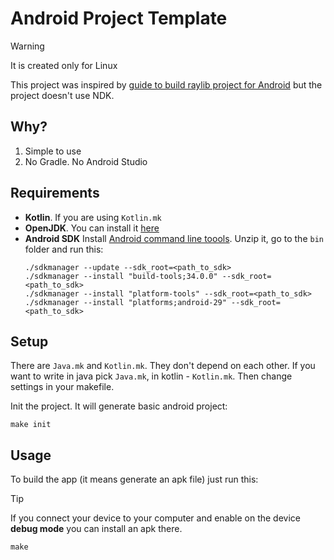 # Android Project Template

> [!WARNING]
> It is created only for Linux

This project was inspired by [guide to build raylib project for Android](https://github.com/raysan5/raylib/wiki/Working-for-Android-(on-Linux))
but the project doesn't use NDK.

## Why?

1. Simple to use
2. No Gradle. No Android Studio

## Requirements

- **Kotlin**. If you are using `Kotlin.mk`
- **OpenJDK**. You can install it [here](https://openjdk.org)
- **Android SDK**
    Install [Android command line toools](https://developer.android.com/studio/#command-tools). Unzip it, go to the `bin` folder and run this:
    ``` console
    ./sdkmanager --update --sdk_root=<path_to_sdk>
    ./sdkmanager --install "build-tools;34.0.0" --sdk_root=<path_to_sdk>
    ./sdkmanager --install "platform-tools" --sdk_root=<path_to_sdk>
    ./sdkmanager --install "platforms;android-29" --sdk_root=<path_to_sdk>
    ```

## Setup

There are `Java.mk` and `Kotlin.mk`. They don't depend on each other.
If you want to write in java pick `Java.mk`, in kotlin - `Kotlin.mk`.
Then change settings in your makefile.

Init the project. It will generate basic android project:
``` console
make init
```

## Usage

To build the app (it means generate an apk file) just run this:

> [!TIP]
> If you connect your device to your computer and enable on the device **debug mode** you can install an apk there.

``` console
make
```
